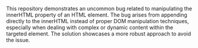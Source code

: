 This repository demonstrates an uncommon bug related to manipulating the innerHTML property of an HTML element.  The bug arises from appending directly to the innerHTML instead of proper DOM manipulation techniques, especially when dealing with complex or dynamic content within the targeted element. The solution showcases a more robust approach to avoid the issue.
